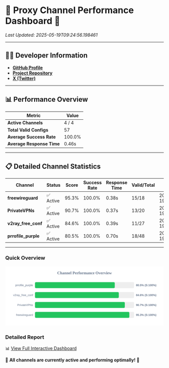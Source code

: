 # 🌟 Proxy Channel Performance Dashboard 🌟

_Last Updated: 2025-05-19T09:24:56.198461_

---

## 👩‍💻 Developer Information

- **[GitHub Profile](https://github.com/4n0nymou3)**  
- **[Project Repository](https://github.com/4n0nymou3/multi-proxy-config-fetcher)**  
- **[X (Twitter)](https://x.com/4n0nymou3)**  

---

## 📊 Performance Overview

| Metric                | Value       |
|-----------------------|-------------|
| **Active Channels**   | 4 / 4       |
| **Total Valid Configs** | 57          |
| **Average Success Rate** | 100.0%      |
| **Average Response Time** | 0.46s       |

---

## 📋 Detailed Channel Statistics

| Channel          | Status     | Score  | Success Rate | Response Time | Valid/Total | Last Success               |
|------------------|------------|--------|--------------|---------------|-------------|----------------------------|
| **freewireguard**  | ✅ Active  | 95.3%  | 100.0% | 0.38s         | 15/18       | 2025-05-19T09:24:56.196867 |
| **PrivateVPNs**  | ✅ Active  | 90.7%  | 100.0% | 0.37s         | 13/20       | 2025-05-19T09:24:55.789305 |
| **v2ray_free_conf**  | ✅ Active  | 84.6%  | 100.0% | 0.39s         | 11/27       | 2025-05-19T09:24:55.387052 |
| **prrofile_purple**  | ✅ Active  | 80.5%  | 100.0% | 0.70s         | 18/48       | 2025-05-19T09:24:54.968730 |

---

### Quick Overview
<div align="center">
  <a href="https://raw.githubusercontent.com/nullluser/NullRepo/refs/heads/main/assets/channel_stats_chart.svg">
    <img src="https://raw.githubusercontent.com/nullluser/NullRepo/refs/heads/main/assets/channel_stats_chart.svg" alt="Source Performance Statistics" width="800">
  </a>
</div>

### Detailed Report
📊 [View Full Interactive Dashboard](https://htmlpreview.github.io/?https://github.com/nullluser/NullRepo/blob/main/assets/performance_report.html)

🎉 **All channels are currently active and performing optimally!** 🎉
